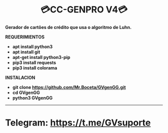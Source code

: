 <h1 align='center'>💳CC-GENPRO V4💳<h4>


Gerador de cartões de crédito que usa o algoritmo de Luhn.

REQUERIMIENTOS

- apt install python3
- apt install git
- apt-get install python3-pip
- pip3 install requests
- pip3 install colorama

INSTALACION

- git clone https://github.com/Mr.Boceta/GVgenGG.git
- cd GVgenGG
- python3 GVgenGG


---

# Telegram: https://t.me/GVsuporte
